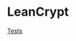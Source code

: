 # LeanCrypt

[Tests](http://htmlpreview.github.io/?https://github.com/NetsydeMiro/leancrypt/blob/master/test/index.html)